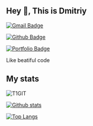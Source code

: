 ## Hey 👋, This is Dmitriy

[![Gmail Badge](https://img.shields.io/badge/-derbindima5@gmail.com-c14438?style=flat&logo=Gmail&logoColor=white&link=mailto:derbindima5@gmail.com)](mailto:derbindima5@gmail.com) 

[![Github Badge](https://img.shields.io/badge/-T1GIT-grey?style=flat&logo=github&logoColor=white&link=https://github.com/T1GIT/)](https://www.github.com/T1GIT/) 

[![Portfolio Badge](https://img.shields.io/badge/portfolio-web-blue?style=flat&link=https://github.com/T1GIT/)](https://github.com/T1GIT/) 

<p align='left'>Like beatiful code</p>

## My stats

<p align=left> <img src=https://komarev.com/ghpvc/?username=T1GIT alt=T1GIT /> </p>

[![Github stats](https://github-readme-stats.vercel.app/api?username=T1GIT&show_icons=true&include_all_commits=true)](https://github.com/T1GIT/github-readme-stats)

[![Top Langs](https://github-readme-stats.vercel.app/api/top-langs/?username=T1GIT&layout=compact)](https://github.com/T1GIT/github-readme-stats)
